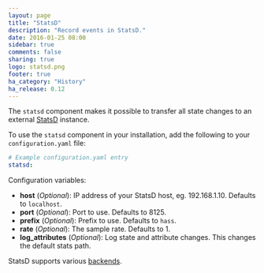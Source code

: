 ```yaml
---
layout: page
title: "StatsD"
description: "Record events in StatsD."
date: 2016-01-25 08:00
sidebar: true
comments: false
sharing: true
logo: statsd.png
footer: true
ha_category: "History"
ha_release: 0.12
---
```


The `statsd` component makes it possible to transfer all state changes to an external [StatsD](https://github.com/etsy/statsd) instance.

To use the `statsd` component in your installation, add the following to your `configuration.yaml` file:

```yaml
# Example configuration.yaml entry
statsd:
```

Configuration variables:

- **host** (*Optional*): IP address of your StatsD host, eg. 192.168.1.10. Defaults to `localhost`.
- **port** (*Optional*): Port to use. Defaults to 8125.
- **prefix** (*Optional*): Prefix to use. Defaults to `hass`.
- **rate** (*Optional*): The sample rate. Defaults to 1.
- **log_attributes** (*Optional*): Log state and attribute changes. This changes the default stats path.

StatsD supports various [backends](https://github.com/etsy/statsd/blob/master/docs/backend.md).

